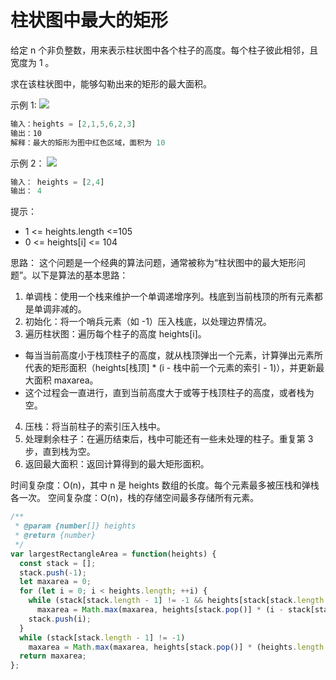 # 柱状图中最大的矩形

给定 n 个非负整数，用来表示柱状图中各个柱子的高度。每个柱子彼此相邻，且宽度为 1 。

求在该柱状图中，能够勾勒出来的矩形的最大面积。

示例 1:
![](https://assets.leetcode.com/uploads/2021/01/04/histogram.jpg)

```js
输入：heights = [2,1,5,6,2,3]
输出：10
解释：最大的矩形为图中红色区域，面积为 10
```

示例 2：
![](https://assets.leetcode.com/uploads/2021/01/04/histogram-1.jpg)

```js
输入： heights = [2,4]
输出： 4
```

提示：

- 1 <= heights.length <=105
- 0 <= heights[i] <= 104

思路：
这个问题是一个经典的算法问题，通常被称为“柱状图中的最大矩形问题”。以下是算法的基本思路：

1. 单调栈：使用一个栈来维护一个单调递增序列。栈底到当前栈顶的所有元素都是单调非减的。
2. 初始化：将一个哨兵元素（如 -1）压入栈底，以处理边界情况。
3. 遍历柱状图：遍历每个柱子的高度 heights[i]。
  - 每当当前高度小于栈顶柱子的高度，就从栈顶弹出一个元素，计算弹出元素所代表的矩形面积（heights[栈顶] * (i - 栈中前一个元素的索引 - 1)），并更新最大面积 maxarea。
  - 这个过程会一直进行，直到当前高度大于或等于栈顶柱子的高度，或者栈为空。
4. 压栈：将当前柱子的索引压入栈中。
5. 处理剩余柱子：在遍历结束后，栈中可能还有一些未处理的柱子。重复第 3 步，直到栈为空。
6. 返回最大面积：返回计算得到的最大矩形面积。

时间复杂度：O(n)，其中 n 是 heights 数组的长度。每个元素最多被压栈和弹栈各一次。
空间复杂度：O(n)，栈的存储空间最多存储所有元素。

```js
/**
 * @param {number[]} heights
 * @return {number}
 */
var largestRectangleArea = function(heights) {
  const stack = [];
  stack.push(-1);
  let maxarea = 0;
  for (let i = 0; i < heights.length; ++i) {
    while (stack[stack.length - 1] != -1 && heights[stack[stack.length - 1]] >= heights[i])
      maxarea = Math.max(maxarea, heights[stack.pop()] * (i - stack[stack.length - 1] - 1));
    stack.push(i);
  }
  while (stack[stack.length - 1] != -1)
    maxarea = Math.max(maxarea, heights[stack.pop()] * (heights.length - stack[stack.length - 1] - 1));
  return maxarea;
};
```
